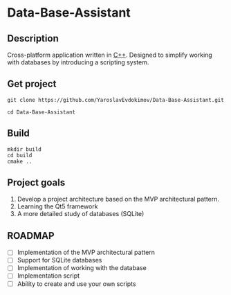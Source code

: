 # Data-Base-Assistant
## Description
 Cross-platform application written in <u>C++</u>. Designed to simplify working with databases by introducing a scripting system.

## Get project
```
git clone https://github.com/YaroslavEvdokimov/Data-Base-Assistant.git

cd Data-Base-Assistant
```
## Build
```
mkdir build
cd build 
cmake ..
```
## Project goals
1. Develop a project architecture based on the MVP architectural pattern.
2. Learning the Qt5 framework
3. A more detailed study of databases (SQLite)

## ROADMAP 
- [ ] Implementation of the MVP architectural pattern
- [ ] Support for SQLite databases
- [ ] Implementation of working with the database
- [ ] Implementation script
- [ ] Ability to create and use your own scripts
